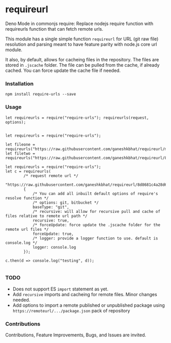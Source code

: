 # requireurl

Deno Mode in commonjs require: Replace nodejs require function with requireurls function that can fetch remote urls.

This module has a single simple function `requireurl` for URL (git raw file) resolution and parsing meant to have feature parity with node.js core url module.

It also, by default, allows for cacheing files in the repository. The files are stored in `.jscache` folder. The file can be pulled from the cache, if already cached. You can force update the cache file if needed.

### Installation

`npm install require-urls --save`

### Usage

`let requireurls = require("require-urls"); requireurls(request, options);`

```

let requireurls = require("require-urls");

let fileone = requireurls("https://raw.githubusercontent.com/ganeshkbhat/requireurl/main/index.js");
let filetwo = requireurls("https://raw.githubusercontent.com/ganeshkbhat/requireurl/8d8681c4a28d64f23fb473064fa86880a0b930ff/index.js");

let requireurls = require("require-urls");
let c = requireurls(
        /* request remote url */
        "https://raw.githubusercontent.com/ganeshkbhat/requireurl/8d8681c4a28d64f23fb473064fa86880a0b930ff/index.js",
        {
            /* You can add all inbuilt default options of require's resolve function */
            /* options: git, bitbucket */
            baseType: "git",
            /* recursive: will allow for recursive pull and cache of files relative to remote url path */
            recursive: true,
            /* forceUpdate: force update the .jscache folder for the remote url files */
            forceUpdate: true,
            /* logger: provide a logger function to use. default is console.log */
            logger: console.log
        });

c.then(d => console.log("testing", d));


```

### TODO

- Does not support ES `import` statement as yet.
- Add `recursive` imports and cacheing for remote files. Minor changes needed.
- Add options to import a remote published or unpublished package using `https://remoteurl/.../package.json` pack of repository

### Contributions

Contributions, Feature Improvements, Bugs, and Issues are invited.
